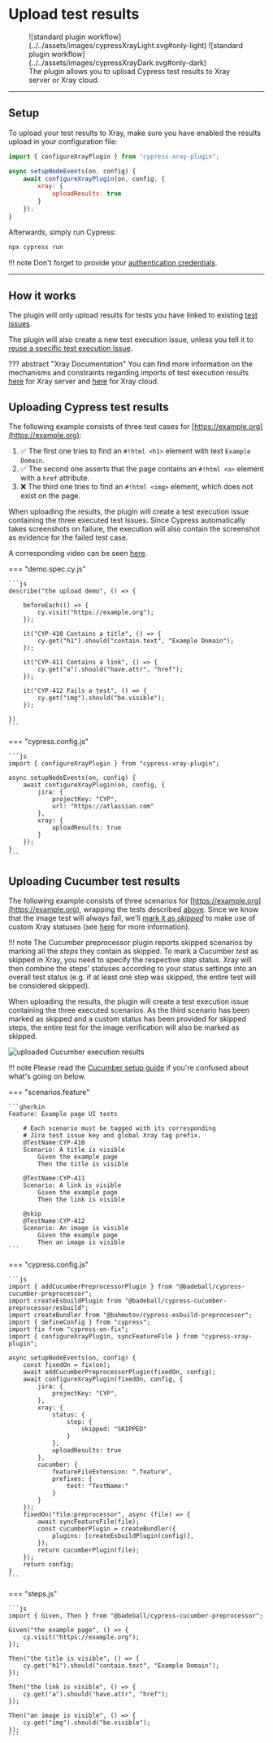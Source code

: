# Upload test results

<figure markdown>
  ![standard plugin workflow](../../assets/images/cypressXrayLight.svg#only-light)
  ![standard plugin workflow](../../assets/images/cypressXrayDark.svg#only-dark)
  <figcaption>The plugin allows you to upload Cypress test results to Xray server or Xray cloud.</figcaption>
</figure>

<hr/>

## Setup

To upload your test results to Xray, make sure you have enabled the results upload in your configuration file:

```js
import { configureXrayPlugin } from "cypress-xray-plugin";

async setupNodeEvents(on, config) {
    await configureXrayPlugin(on, config, {
        xray: {
            uploadResults: true
        }
    });
}
```

Afterwards, simply run Cypress:

```sh
npx cypress run
```

!!! note
    Don't forget to provide your [authentication credentials](../configuration/authentication.md).

<hr/>

## How it works

The plugin will only upload results for tests you have linked to existing [test issues](targetingExistingIssues.md).

The plugin will also create a new test execution issue, unless you tell it to [reuse a specific test execution issue](../configuration/jira.md#testexecutionissuekey).

??? abstract "Xray Documentation"
    You can find more information on the mechanisms and constraints regarding imports of test execution results [here](https://docs.getxray.app/display/XRAY/Import+Execution+Results#ImportExecutionResults-XrayJSONformat) for Xray server and [here](https://docs.getxray.app/display/XRAYCLOUD/Using+Xray+JSON+format+to+import+execution+results#UsingXrayJSONformattoimportexecutionresults-XrayJSONformat) for Xray cloud.

## Uploading Cypress test results

The following example consists of three test cases for [https://example.org](https://example.org):

1. :white_check_mark: The first one tries to find an `#!html <h1>` element with text `Example Domain`.
2. :white_check_mark: The second one asserts that the page contains an `#!html <a>` element with a `href` attribute.
3. :x: The third one tries to find an `#!html <img>` element, which does not exist on the page.

When uploading the results, the plugin will create a test execution issue containing the three executed test issues.
Since Cypress automatically takes screenshots on failure, the execution will also contain the screenshot as evidence for the failed test case.

A corresponding video can be seen [here](../../index.md).

=== "demo.spec.cy.js"

    ```js
    describe("the upload demo", () => {

        beforeEach(() => {
            cy.visit("https://example.org");
        });

        it("CYP-410 Contains a title", () => {
            cy.get("h1").should("contain.text", "Example Domain");
        });

        it("CYP-411 Contains a link", () => {
            cy.get("a").should("have.attr", "href");
        });

        it("CYP-412 Fails a test", () => {
            cy.get("img").should("be.visible");
        });

    })
    ```

=== "cypress.config.js"

    ```js
    import { configureXrayPlugin } from "cypress-xray-plugin";

    async setupNodeEvents(on, config) {
        await configureXrayPlugin(on, config, {
            jira: {
                projectKey: "CYP",
                url: "https://atlassian.com"
            },
            xray: {
                uploadResults: true
            }
        });
    }
    ```

## Uploading Cucumber test results

The following example consists of three scenarios for [https://example.org](https://example.org), wrapping the tests described [above](#uploading-cypress-test-results).
Since we know that the image test will always fail, we'll [mark it as _skipped_](https://github.com/badeball/cypress-cucumber-preprocessor/blob/master/docs/tags.md) to make use of custom Xray statuses (see [here](../configuration/xray.md#status) for more information).

!!! note
    The Cucumber preprocessor plugin reports skipped scenarios by marking all the _steps_ they contain as skipped.
    To mark a Cucumber _test_ as skipped in Xray, you need to specify the respective _step_ status.
    Xray will then combine the steps' statuses according to your status settings into an overall test status (e.g. if at least one step was skipped, the entire test will be considered skipped).

When uploading the results, the plugin will create a test execution issue containing the three executed scenarios.
As the third scenario has been marked as skipped and a custom status has been provided for skipped steps, the entire test for the image verification will also be marked as skipped.

![uploaded Cucumber execution results](../../assets/images/uploadCucumberResults.png)

!!! note
    Please read the [Cucumber setup guide](../setup/installation.md#cucumber-tests) if you're confused about what's going on below.

=== "scenarios.feature"

    ```gherkin
    Feature: Example page UI tests

        # Each scenario must be tagged with its corresponding
        # Jira test issue key and global Xray tag prefix.
        @TestName:CYP-410
        Scenario: A title is visible
            Given the example page
            Then the title is visible

        @TestName:CYP-411
        Scenario: A link is visible
            Given the example page
            Then the link is visible

        @skip
        @TestName:CYP-412
        Scenario: An image is visible
            Given the example page
            Then an image is visible
    ```

=== "cypress.config.js"

    ```js
    import { addCucumberPreprocessorPlugin } from "@badeball/cypress-cucumber-preprocessor";
    import createEsbuildPlugin from "@badeball/cypress-cucumber-preprocessor/esbuild";
    import createBundler from "@bahmutov/cypress-esbuild-preprocessor";
    import { defineConfig } from "cypress";
    import fix from "cypress-on-fix";
    import { configureXrayPlugin, syncFeatureFile } from "cypress-xray-plugin";

    async setupNodeEvents(on, config) {
        const fixedOn = fix(on);
        await addCucumberPreprocessorPlugin(fixedOn, config);
        await configureXrayPlugin(fixedOn, config, {
            jira: {
                projectKey: "CYP",
            },
            xray: {
                status: {
                    step: {
                        skipped: "SKIPPED"
                    }
                },
                uploadResults: true
            },
            cucumber: {
                featureFileExtension: ".feature",
                prefixes: {
                    test: "TestName:"
                }
            }
        });
        fixedOn("file:preprocessor", async (file) => {
            await syncFeatureFile(file);
            const cucumberPlugin = createBundler({
                plugins: [createEsbuildPlugin(config)],
            });
            return cucumberPlugin(file);
        });
        return config;
    }
    ```

=== "steps.js"

    ```js
    import { Given, Then } from "@badeball/cypress-cucumber-preprocessor";

    Given("the example page", () => {
        cy.visit("https://example.org");
    });

    Then("the title is visible", () => {
        cy.get("h1").should("contain.text", "Example Domain");
    });

    Then("the link is visible", () => {
        cy.get("a").should("have.attr", "href");
    });

    Then("an image is visible", () => {
        cy.get("img").should("be.visible");
    });
    ```